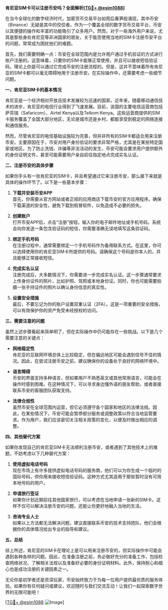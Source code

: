 **肯尼亚SIM卡可以注册币安吗？全面解析[[TG💪+ @esim1088](https://t.me/s/esim1088)]**

在当今全球化的数字经济时代，加密货币交易平台如雨后春笋般涌现，其中币安（Binance）无疑是其中的佼佼者。作为一个覆盖全球的数字货币交易平台，币安以其便捷的操作和丰富的功能吸引了众多用户。然而，对于一些海外用户来说，尤其是那些身处肯尼亚等非洲国家的朋友，关于能否使用当地的SIM卡注册币安平台的问题，常常成为困扰他们的难题。

首先，我们需要明确一点：币安在全球范围内是允许用户通过手机验证的方式进行账户注册的。这意味着，只要你的SIM卡能够正常使用，并且可以接收短信验证码，理论上你是可以通过它完成币安的注册流程的。但是，这并不意味着所有肯尼亚的SIM卡都可以毫无障碍地用于注册币安。在实际操作中，还需要考虑一些细节问题。

**一、肯尼亚SIM卡的基本情况**

肯尼亚是一个经济相对开放且技术发展较为迅速的国家。近年来，随着移动通信技术的进步，肯尼亚的电信行业得到了飞速发展。目前，该国的主要电信运营商包括萨芬瑞（Safaricom）、Airtel Kenya以及Telkom Kenya。这些运营商提供的SIM卡服务覆盖了全国大部分地区，无论是城市还是乡村，都能享受到稳定的网络连接和通信服务。

然而，尽管肯尼亚的电信基础设施较为完善，但并非所有的SIM卡都适合用来注册币安。主要原因在于，币安对用户身份验证的要求非常严格，尤其是在某些特定国家或地区。为了防止洗钱、诈骗等非法活动的发生，币安可能会要求用户提供额外的身份证明文件，甚至可能需要用户亲自前往指定地点完成实名认证。

**二、注册币安的具体步骤**

如果你手头有一张肯尼亚的SIM卡，并且希望通过它来注册币安，那么接下来就是具体的操作环节了。以下是一些基本步骤：

1. **下载并安装币安APP**  
   首先，你需要从官方网站或者正规的应用商店下载币安的官方应用程序。确保下载渠道的安全性，避免下载到假冒软件，以免造成不必要的损失。

2. **创建账户**  
   打开币安APP后，点击“注册”按钮，输入你的电子邮件地址或手机号码。系统会向你发送一条包含验证码的短信，你需要准确无误地填写这条验证码。

3. **绑定手机号码**  
   在注册过程中，通常需要绑定一个手机号码作为备用联系方式。在这里，你可以选择使用你的肯尼亚SIM卡所提供的号码。请确保这个号码是你本人的，并且能够正常接收短信。

4. **完成实名认证**  
   注册完成后，大多数情况下，你需要进一步完成实名认证。这一步骤通常要求上传身份证件的照片，比如护照、驾照或本地身份证。同时，你也可能需要拍摄一张手持证件的照片以确认身份信息的真实性。

5. **设置安全措施**  
   最后，不要忘记为你的账户设置双重认证（2FA）。这是一项重要的安全措施，可以有效保护你的资产免受未经授权的访问。

**三、需要注意的问题**

虽然上述步骤看起来简单明了，但在实际操作中仍可能存在一些挑战。以下是几个需要注意的关键点：

- **网络稳定性**  
  肯尼亚的互联网环境总体上比较稳定，但在偏远地区可能会遇到信号不佳的情况。因此，在尝试注册币安之前，建议确保你的设备处于良好的网络环境中。

- **语言障碍**  
  币安的界面支持多种语言，但如果用户不熟悉英文或其他常用语言，可能会在操作时感到困难。在这种情况下，可以寻求身边懂外语的朋友帮助，或者直接联系币安的客服团队获取支持。

- **法律合规性**  
  虽然币安在全球范围内运营，但它必须遵守各个国家和地区的法律法规。因此，在某些情况下，币安可能会暂停部分服务或调整政策以符合当地监管要求。作为用户，我们应该密切关注相关政策的变化，以便及时做出相应的调整。

**四、其他替代方案**

如果你发现自己的肯尼亚SIM卡无法顺利注册币安，或者遇到了其他技术上的难题，不妨考虑以下几种替代方案：

1. **使用虚拟电话号码**  
   现在市场上有许多提供虚拟电话号码的服务商，他们可以为你生成一个临时的国际号码，供你用来接收短信验证码。这种方式尤其适用于那些暂时没有可用本地号码的用户。

2. **申请旅行签证**  
   如果你计划近期前往其他国家旅行，可以考虑在当地申请一张新的SIM卡。这样不仅可以解决注册币安的问题，还能让你更好地融入当地的生活。

3. **咨询专业人士**  
   如果以上方法都无法解决问题，建议直接联系币安的技术支持团队，他们会根据你的具体情况给出专业的指导和建议。

**五、总结**

综上所述，肯尼亚的SIM卡在理论上是可以用来注册币安的，但实际操作中可能会遇到各种各样的问题。因此，在准备注册之前，务必做好充分的准备工作，包括检查网络状况、了解相关法规以及准备好必要的身份证明材料。此外，保持耐心和细心也是成功注册的关键因素之一。

无论你是初学者还是资深玩家，币安始终致力于为每一位用户提供最优质的服务体验。如果你有任何疑问或建议，欢迎随时与我们交流互动！让我们一起探索数字世界的无限可能吧！

[[TG💪+ @esim1088](https://t.me/s/esim1088) ![Image](https://i.postimg.cc/4NQfJmqS/Snipaste-2025-05-13-00-14-12.png)]